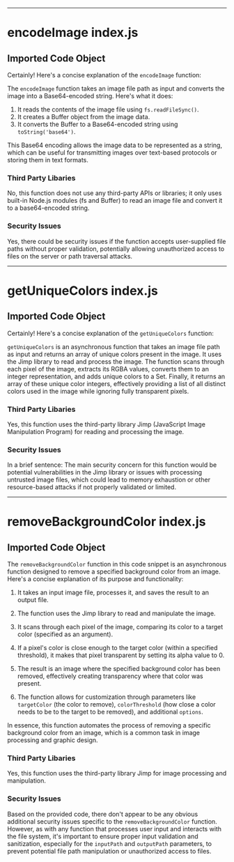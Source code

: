 

  

  

  

  

  

  

  

  

  

  

  

  

  

  

  

  

---
# encodeImage index.js
## Imported Code Object
Certainly! Here's a concise explanation of the `encodeImage` function:

The `encodeImage` function takes an image file path as input and converts the image into a Base64-encoded string. Here's what it does:

1. It reads the contents of the image file using `fs.readFileSync()`.
2. It creates a Buffer object from the image data.
3. It converts the Buffer to a Base64-encoded string using `toString('base64')`.

This Base64 encoding allows the image data to be represented as a string, which can be useful for transmitting images over text-based protocols or storing them in text formats.

### Third Party Libaries

No, this function does not use any third-party APIs or libraries; it only uses built-in Node.js modules (fs and Buffer) to read an image file and convert it to a base64-encoded string.

### Security Issues

Yes, there could be security issues if the function accepts user-supplied file paths without proper validation, potentially allowing unauthorized access to files on the server or path traversal attacks.

---
# getUniqueColors index.js
## Imported Code Object
Certainly! Here's a concise explanation of the `getUniqueColors` function:

`getUniqueColors` is an asynchronous function that takes an image file path as input and returns an array of unique colors present in the image. It uses the Jimp library to read and process the image. The function scans through each pixel of the image, extracts its RGBA values, converts them to an integer representation, and adds unique colors to a Set. Finally, it returns an array of these unique color integers, effectively providing a list of all distinct colors used in the image while ignoring fully transparent pixels.

### Third Party Libaries

Yes, this function uses the third-party library Jimp (JavaScript Image Manipulation Program) for reading and processing the image.

### Security Issues

In a brief sentence: The main security concern for this function would be potential vulnerabilities in the Jimp library or issues with processing untrusted image files, which could lead to memory exhaustion or other resource-based attacks if not properly validated or limited.


  
---
# removeBackgroundColor index.js
## Imported Code Object
The `removeBackgroundColor` function in this code snippet is an asynchronous function designed to remove a specified background color from an image. Here's a concise explanation of its purpose and functionality:

1. It takes an input image file, processes it, and saves the result to an output file.

2. The function uses the Jimp library to read and manipulate the image.

3. It scans through each pixel of the image, comparing its color to a target color (specified as an argument).

4. If a pixel's color is close enough to the target color (within a specified threshold), it makes that pixel transparent by setting its alpha value to 0.

5. The result is an image where the specified background color has been removed, effectively creating transparency where that color was present.

6. The function allows for customization through parameters like `targetColor` (the color to remove), `colorThreshold` (how close a color needs to be to the target to be removed), and additional `options`.

In essence, this function automates the process of removing a specific background color from an image, which is a common task in image processing and graphic design.

### Third Party Libaries

Yes, this function uses the third-party library Jimp for image processing and manipulation.

### Security Issues

Based on the provided code, there don't appear to be any obvious additional security issues specific to the `removeBackgroundColor` function. However, as with any function that processes user input and interacts with the file system, it's important to ensure proper input validation and sanitization, especially for the `inputPath` and `outputPath` parameters, to prevent potential file path manipulation or unauthorized access to files.


  